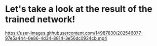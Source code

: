 # Let's take a look at the result of the trained network!


https://user-images.githubusercontent.com/14987830/202546077-97e5a444-0e86-4d34-8814-3e56dc0924cb.mp4


